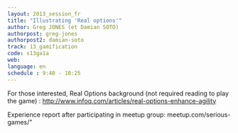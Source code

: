 ```yaml
---
layout: 2013_session_fr
title: "Illustrating 'Real options'"
author: Greg JONES (et Damian SOTO)
authorpost: greg-jones
authorpost2: damian-soto
track: 13_gamification
code: s13ga1a
web: 
language: en
schedule : 9:40 - 10:25
---
```


For those interested, Real Options background (not required reading to play the game) :  http://www.infoq.com/articles/real-options-enhance-agility

Experience report after participating in meetup group: meetup.com/serious-games/"
